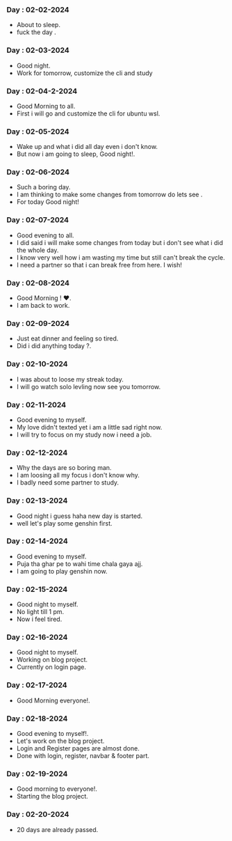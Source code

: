 ### Day : 02-02-2024

-   About to sleep.
-   fuck the day .

### Day : 02-03-2024

-   Good night.
-   Work for tomorrow, customize the cli and study

### Day : 02-04-2-2024

-   Good Morning to all.
-   First i will go and customize the cli for ubuntu wsl.

### Day : 02-05-2024

-   Wake up and what i did all day even i don't know.
-   But now i am going to sleep, Good night!.

### Day : 02-06-2024

-   Such a boring day.
-   I am thinking to make some changes from tomorrow do lets see .
-   For today Good night!

### Day : 02-07-2024

-   Good evening to all.
-   I did said i will make some changes from today but i don't see what i did the whole day.
-   I know very well how i am wasting my time but still can't break the cycle.
-   I need a partner so that i can break free from here. I wish!

### Day : 02-08-2024

-   Good Morning ! ❤.
-   I am back to work.

### Day : 02-09-2024

-   Just eat dinner and feeling so tired.
-   Did i did anything today ?.

### Day : 02-10-2024

-   I was about to loose my streak today.
-   I will go watch solo levling now see you tomorrow.

### Day : 02-11-2024

-   Good evening to myself.
-   My love didn't texted yet i am a little sad right now.
-   I will try to focus on my study now i need a job.

### Day : 02-12-2024

-   Why the days are so boring man.
-   I am loosing all my focus i don't know why.
-   I badly need some partner to study.

### Day : 02-13-2024

-   Good night i guess haha new day is started.
-   well let's play some genshin first.

### Day : 02-14-2024

-   Good evening to myself.
-   Puja tha ghar pe to wahi time chala gaya ajj.
-   I am going to play genshin now.

### Day : 02-15-2024

-   Good night to myself.
-   No light till 1 pm.
-   Now i feel tired.

### Day : 02-16-2024

-   Good night to myself.
-   Working on blog project.
-   Currently on login page.

### Day : 02-17-2024

-   Good Morning everyone!.

### Day : 02-18-2024

-   Good evening to myself!.
-   Let's work on the blog project.
-   Login and Register pages are almost done.
-   Done with login, register, navbar & footer part.

### Day : 02-19-2024

-   Good morning to everyone!.
-   Starting the blog project.

### Day : 02-20-2024

-   20 days are already passed.
